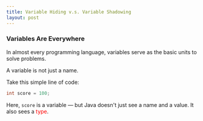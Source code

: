 ```yaml
---
title: Variable Hiding v.s. Variable Shadowing
layout: post
---
```


### Variables Are Everywhere

In almost every programming language, variables serve as the basic units to solve problems. 

A variable is not just a name.

Take this simple line of code:
```java
int score = 100;
```
Here, `score` is a variable — but Java doesn't just see a name and a value. It also sees a <font color = red>type</font>.